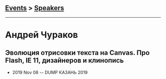 ## [Events](../README.md) > [Speakers](../speakers.md)
---

# Андрей Чураков

## Эволюция отрисовки текста на Canvas. Про Flash, IE 11, дизайнеров и клинопись
- 2019 Nov 08 -- DUMP КАЗАНЬ 2019    

